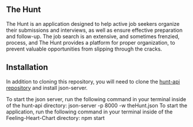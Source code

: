 ## The Hunt

The Hunt is an application designed to help active job seekers organize their submissions and interviews, as well as ensure effective preparation and follow-up. The job search is an extensive, and sometimes frenzied, process, and The Hunt provides a platform for proper organization, to prevent valuable opportunities from slipping through the cracks.

## Installation

In addition to cloning this repository, you will need to clone the [hunt-api repository](https://github.com/CrystalElseyNSS/hunt-api) and install json-server.

To start the json server, run the following command in your terminal inside of the hunt-api directory:
json-server -p 8000 -w theHunt.json
To start the application, run the following command in your terminal inside of the Feeling-Heart-Chart directory:
npm start
